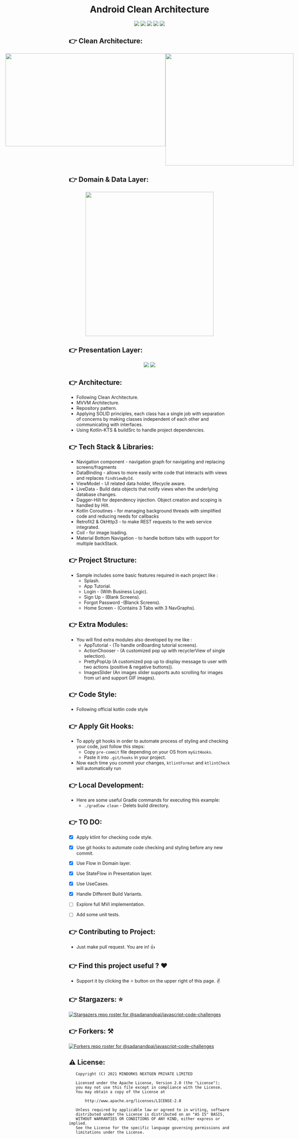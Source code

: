 <h1 align="center">
Android Clean Architecture 
</h1>


<div align="center">
<a name="open_source"><img src="https://badges.frapsoft.com/os/v1/open-source.svg?v=102?style=for-the-badge"></a>
<a name="stars"><img src="https://img.shields.io/github/stars/Mina-Mikhail/Kotlin-Base-MVVM?style=for-the-badge"></a>
<a name="forks"><img src="https://img.shields.io/github/forks/Mina-Mikhail/Kotlin-Base-MVVM?logoColor=green&style=for-the-badge"></a>
<a name="contributions"><img src="https://img.shields.io/github/contributors/Mina-Mikhail/Kotlin-Base-MVVM?logoColor=green&style=for-the-badge"></a>
<a name="license"><img src="https://img.shields.io/github/license/sadanandpai/javascript-code-challenges?style=for-the-badge"></a>
</div>


:point_right: Clean Architecture:
-----------------
<div align="center" style="justify-content:center;display:flex;">
<center> <img src="https://github.com/Mina-Mikhail/Kotlin-Base-MVVM/blob/master/images/architecture.png" style="width:500px;height:290px;display:block;margin:auto;"> </center>
<center> <img src="https://github.com/Mina-Mikhail/Kotlin-Base-MVVM/blob/master/images/general_architecture.png" style="width:400px;height:350px;display:block;margin:auto;"> </center>
</div>


:point_right: Domain & Data Layer:
-----------------
<div align="center">
<img src="https://github.com/Mina-Mikhail/Kotlin-Base-MVVM/blob/master/images/data_layer.png" style="width:400px;height:450px;">
</div>

:point_right: Presentation Layer:
-----------------
<div align="center">
<img src="https://github.com/Mina-Mikhail/Kotlin-Base-MVVM/blob/master/images/ui_layer_1.png">
<img src="https://github.com/Mina-Mikhail/Kotlin-Base-MVVM/blob/master/images/ui_layer_2.png">
</div>


:point_right: Architecture:
-----------------
- Following Clean Architecture.
- MVVM Architecture.
- Repository pattern.
- Applying SOLID principles, each class has a single job with separation of concerns by making classes independent
  of each other and communicating with interfaces.
- Using Kotlin-KTS & buildSrc to handle project dependencies.


:point_right: Tech Stack & Libraries:
-----------------
- Navigation component - navigation graph for navigating and replacing screens/fragments
- DataBinding - allows to more easily write code that interacts with views and replaces ```findViewById```.
- ViewModel - UI related data holder, lifecycle aware.
- LiveData - Build data objects that notify views when the underlying database changes.
- Dagger-Hilt for dependency injection. Object creation and scoping is handled by Hilt.
- Kotlin Coroutines - for managing background threads with simplified code and reducing needs for callbacks
- Retrofit2 & OkHttp3 - to make REST requests to the web service integrated.
- Coil - for image loading.
- Material Bottom Navigation - to handle bottom tabs with support for multiple backStack.


:point_right: Project Structure:
-----------------
- Sample includes some basic features required in each project like :
  - Splash.
  - App Tutorial.
  - Login - (With Business Logic).
  - Sign Up - (Blank Screens).
  - Forgot Password -(Blanck Screens).
  - Home Screen - (Contains 3 Tabs with 3 NavGraphs).


:point_right: Extra Modules:
-----------------
- You will find extra modules also developed by me like :
  - AppTutorial - (To handle onBoarding tutorial screens).
  - ActionChooser - (A customized pop up with recyclerView of single selection).
  - PrettyPopUp (A customized pop up to display message to user with two actions (positive & negative buttons)).
  - ImagesSlider (An images slider supports auto scrolling for images from url and support GIF images).


:point_right: Code Style:
-----------
- Following official kotlin code style


:point_right: Apply Git Hooks:
-----------
- To apply git hooks in order to automate process of styling and checking your code, just follow this steps:
  - Copy ```pre-commit``` file depending on your OS from ```myGitHooks```.
  - Paste it into ```.git/hooks``` in your project.
- Now each time you commit your changes, ```ktlintFormat``` and  ```ktlintCheck``` will automatically run


:point_right: Local Development:
-----------
- Here are some useful Gradle commands for executing this example:
  - `./gradlew clean` - Delets build directory.


:point_right: TO DO:
-----------
- [X] Apply ktlint for checking code style.
- [X] Use git hooks to automate code checking and styling before any new commit.
- [X] Use Flow in Domain layer.
- [X] Use StateFlow in Presentation layer.
- [X] Use UseCases.
- [X] Handle Different Build Variants.
- [ ] Explore full MVI implementation.
- [ ] Add some unit tests.


:point_right: Contributing to Project:
-----------
- Just make pull request. You are in! :thumbsup:


:point_right: Find this project useful ? :heart:
-----------
- Support it by clicking the :star: button on the upper right of this page. :v:


:point_right: Stargazers: :star:
-----------
[![Stargazers repo roster for @sadanandpai/javascript-code-challenges](https://reporoster.com/stars/Mina-Mikhail/Kotlin-Base-MVVM)](https://github.com/Mina-Mikhail/Kotlin-Base-MVVM/stargazers)


:point_right: Forkers: :hammer_and_pick:
-----------
[![Forkers repo roster for @sadanandpai/javascript-code-challenges](https://reporoster.com/forks/Mina-Mikhail/Kotlin-Base-MVVM)](https://github.com/Mina-Mikhail/Kotlin-Base-MVVM/network/members)



:warning: License:
--------
```
   Copyright (C) 2021 MINDORKS NEXTGEN PRIVATE LIMITED

   Licensed under the Apache License, Version 2.0 (the "License");
   you may not use this file except in compliance with the License.
   You may obtain a copy of the License at

       http://www.apache.org/licenses/LICENSE-2.0

   Unless required by applicable law or agreed to in writing, software
   distributed under the License is distributed on an "AS IS" BASIS,
   WITHOUT WARRANTIES OR CONDITIONS OF ANY KIND, either express or implied.
   See the License for the specific language governing permissions and
   limitations under the License.
```
